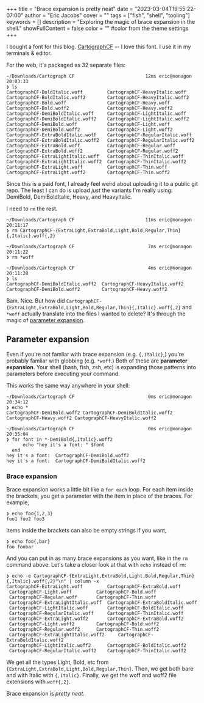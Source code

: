 +++
title = "Brace expansion is pretty neat"
date = "2023-03-04T19:55:22-07:00"
author = "Eric Jacobs"
cover = ""
tags = ["fish", "shell", "tooling"]
keywords = []
description = "Exploring the magic of brace expansion in the shell."
showFullContent = false
color = "" #color from the theme settings
+++

I bought a font for this blog.
[CartographCF](https://connary.com/cartograph.html) -- I love this font. I use
it in my terminals & editor.

For the web, it's packaged as 32 separate files:

```fish
~/Downloads/Cartograph CF                          12ms eric@nonagon 20:03:33
❯ ls
CartographCF-BoldItalic.woff         CartographCF-HeavyItalic.woff
CartographCF-BoldItalic.woff2        CartographCF-HeavyItalic.woff2
CartographCF-Bold.woff               CartographCF-Heavy.woff
CartographCF-Bold.woff2              CartographCF-Heavy.woff2
CartographCF-DemiBoldItalic.woff     CartographCF-LightItalic.woff
CartographCF-DemiBoldItalic.woff2    CartographCF-LightItalic.woff2
CartographCF-DemiBold.woff           CartographCF-Light.woff
CartographCF-DemiBold.woff2          CartographCF-Light.woff2
CartographCF-ExtraBoldItalic.woff    CartographCF-RegularItalic.woff
CartographCF-ExtraBoldItalic.woff2   CartographCF-RegularItalic.woff2
CartographCF-ExtraBold.woff          CartographCF-Regular.woff
CartographCF-ExtraBold.woff2         CartographCF-Regular.woff2
CartographCF-ExtraLightItalic.woff   CartographCF-ThinItalic.woff
CartographCF-ExtraLightItalic.woff2  CartographCF-ThinItalic.woff2
CartographCF-ExtraLight.woff         CartographCF-Thin.woff
CartographCF-ExtraLight.woff2        CartographCF-Thin.woff2
```

Since this is a paid font, I already feel weird about uploading it to a public
git repo. The least I can do is upload _just_ the variants I'm really using:
DemiBold, DemiBoldItalic, Heavy, and HeavyItalic.

I need to `rm` the rest.

```fish
~/Downloads/Cartograph CF                          11ms eric@nonagon 20:11:17
❯ rm CartographCF-{ExtraLight,ExtraBold,Light,Bold,Regular,Thin}{,Italic}.woff{,2}

~/Downloads/Cartograph CF                           7ms eric@nonagon 20:11:22
❯ rm *woff

~/Downloads/Cartograph CF                           4ms eric@nonagon 20:11:28
❯ ls
CartographCF-DemiBoldItalic.woff2  CartographCF-HeavyItalic.woff2
CartographCF-DemiBold.woff2        CartographCF-Heavy.woff2
```

Bam. Nice. But how did
`CartographCF-{ExtraLight,ExtraBold,Light,Bold,Regular,Thin}{,Italic}.woff{,2}`
and `*woff` actually translate into the files I wanted to delete? It's through
the magic of [parameter
expansion](https://fishshell.com/docs/current/language.html#parameter-expansion).

## Parameter expansion

Even if you're not famliar with brace expansion (e.g. `{,Italic}`,) you're
probably famliar with globbing (e.g. `*woff`.) Both of these are **parameter
expansion**. Your shell (bash, fish, zsh, etc) is expanding those patterns into
parameters before executing your command.

This works the same way anywhere in your shell:

```fish
~/Downloads/Cartograph CF                           0ms eric@nonagon 20:34:12
❯ echo *
CartographCF-DemiBold.woff2 CartographCF-DemiBoldItalic.woff2 CartographCF-Heavy.woff2 CartographCF-HeavyItalic.woff2

~/Downloads/Cartograph CF                           0ms eric@nonagon 20:35:04
❯ for font in *-DemiBold{,Italic}.woff2
      echo "hey it's a font: " $font
  end
hey it's a font:  CartographCF-DemiBold.woff2
hey it's a font:  CartographCF-DemiBoldItalic.woff2

```

### Brace expansion

Brace expansion works a little bit like a `for each` loop. For each item inside
the brackets, you get a parameter with the item in place of the braces. For
example,

```fish
❯ echo foo{1,2,3}
foo1 foo2 foo3
```

Items inside the brackets can also be empty strings if you want,

```fish
❯ echo foo{,bar}
foo foobar
```

And you can put in as many brace expansions as you want, like in the `rm`
command above. Let's take a closer look at that with `echo` instead of `rm`:

```fish
❯ echo -e CartographCF-{ExtraLight,ExtraBold,Light,Bold,Regular,Thin}{,Italic}.woff{,2}"\n" | column -x
CartographCF-ExtraLight.woff		 CartographCF-ExtraBold.woff
 CartographCF-Light.woff		 CartographCF-Bold.woff
 CartographCF-Regular.woff		 CartographCF-Thin.woff
 CartographCF-ExtraLightItalic.woff	 CartographCF-ExtraBoldItalic.woff
 CartographCF-LightItalic.woff		 CartographCF-BoldItalic.woff
 CartographCF-RegularItalic.woff	 CartographCF-ThinItalic.woff
 CartographCF-ExtraLight.woff2		 CartographCF-ExtraBold.woff2
 CartographCF-Light.woff2		 CartographCF-Bold.woff2
 CartographCF-Regular.woff2		 CartographCF-Thin.woff2
 CartographCF-ExtraLightItalic.woff2	 CartographCF-ExtraBoldItalic.woff2
 CartographCF-LightItalic.woff2		 CartographCF-BoldItalic.woff2
 CartographCF-RegularItalic.woff2	 CartographCF-ThinItalic.woff2

```

We get all the types Light, Bold, etc from
`{ExtraLight,ExtraBold,Light,Bold,Regular,Thin}`. Then, we get both bare and
with Italic with `{,Italic}`. Finally, we get the woff and woff2 file extensions
with `woff{,2}`.

Brace expansion is *pretty neat*.

